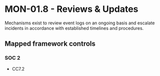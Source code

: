 # MON-01.8 - Reviews & Updates
Mechanisms exist to review event logs on an ongoing basis and escalate incidents in accordance with established timelines and procedures.
## Mapped framework controls
### SOC 2
- CC7.2